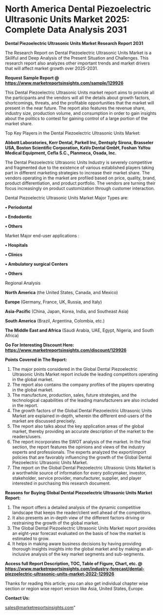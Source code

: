 # North America Dental Piezoelectric Ultrasonic Units Market 2025: Complete Data Analysis 2031

<strong>Dental Piezoelectric Ultrasonic Units Market Research Report 2031</strong>

The Research Report on Dental Piezoelectric Ultrasonic Units Market is a Skillful and Deep Analysis of the Present Situation and Challenges. This research report also analyzes other important trends and market drivers that will affect market growth over 2025-2031.

<strong>Request Sample Report @ <a href=https://www.marketreportsinsights.com/sample/129926>https://www.marketreportsinsights.com/sample/129926</a></strong>

This Dental Piezoelectric Ultrasonic Units market report aims to provide all the participants and the vendors will all the details about growth factors, shortcomings, threats, and the profitable opportunities that the market will present in the near future. The report also features the revenue share, industry size, production volume, and consumption in order to gain insights about the politics to contest for gaining control of a large portion of the market share.

Top Key Players in the Dental Piezoelectric Ultrasonic Units Market:

<strong>Abbott Laboratories, Kerr Dental, Parkell Inc, Dentsply Sirona, Brasseler USA, Boston Scientific Corporation, KaVo Dental GmbH, Foshan YaYou Medical Equipment, Cefla S.C., Planmeca, Osada, Inc.</strong>

The Dental Piezoelectric Ultrasonic Units Industry is severely competitive and fragmented due to the existence of various established players taking part in different marketing strategies to increase their market share. The vendors operating in the market are profiled based on price, quality, brand, product differentiation, and product portfolio. The vendors are turning their focus increasingly on product customization through customer interaction.

Dental Piezoelectric Ultrasonic Units Market Major Types are:

<strong>• Periodontal

• Endodontic

• Others</strong>

Market Major end-user applications :

<strong>• Hospitals

• Clinics

• Ambulatory surgical Centers

• Others</strong>

Regional Analysis

</u><strong><b>North America</b></strong> (the United States, Canada, and Mexico)

<strong><b>Europe </b></strong>(Germany, France, UK, Russia, and Italy)

<strong><b>Asia-Pacific</b></strong> (China, Japan, Korea, India, and Southeast Asia)

<strong><b>South America</b></strong> (Brazil, Argentina, Colombia, etc.)

<strong><b>The Middle East and Africa</b></strong> (Saudi Arabia, UAE, Egypt, Nigeria, and South Africa)

<strong>Go For Interesting Discount Here: <a href=https://www.marketreportsinsights.com/discount/129926>https://www.marketreportsinsights.com/discount/129926</a></strong>

<strong>Points Covered in The Report:</strong>
<ol>
  <li>The major points considered in the Global Dental Piezoelectric Ultrasonic Units Market report include the leading competitors operating in the global market.</li>
  <li>The report also contains the company profiles of the players operating in the global market.</li>
  <li>The manufacture, production, sales, future strategies, and the technological capabilities of the leading manufacturers are also included in the report.</li>
  <li>The growth factors of the Global Dental Piezoelectric Ultrasonic Units Market are explained in-depth, wherein the different end-users of the market are discussed precisely.</li>
  <li>The report also talks about the key application areas of the global market, thereby providing an accurate description of the market to the readers/users.</li>
  <li>The report incorporates the SWOT analysis of the market. In the final section, the report features the opinions and views of the industry experts and professionals. The experts analyzed the export/import policies that are favorably influencing the growth of the Global Dental Piezoelectric Ultrasonic Units Market.</li>
  <li>The report on the Global Dental Piezoelectric Ultrasonic Units Market is a worthwhile source of information for every policymaker, investor, stakeholder, service provider, manufacturer, supplier, and player interested in purchasing this research document.</li>
</ol>
<strong>Reasons for Buying Global Dental Piezoelectric Ultrasonic Units Market Report:</strong>

<ol>
  <li>The report offers a detailed analysis of the dynamic competitive landscape that keeps the reader/client well ahead of the competitors.</li>
  <li>It also presents an in-depth view of the different factors driving or restraining the growth of the global market.</li>
  <li>The Global Dental Piezoelectric Ultrasonic Units Market report provides an eight-year forecast evaluated on the basis of how the market is estimated to grow.</li>
  <li>It helps in making aware business decisions by having providing thorough insights insights into the global market and by making an all-inclusive analysis of the key market segments and sub-segments.</li>
</ol>
<strong>Access full Report Description, TOC, Table of Figure, Chart, etc. @ <a href=https://www.marketreportsinsights.com/industry-forecast/dental-piezoelectric-ultrasonic-units-market-2022-129926>https://www.marketreportsinsights.com/industry-forecast/dental-piezoelectric-ultrasonic-units-market-2022-129926</a></strong>


Thanks for reading this article; you can also get individual chapter wise section or region wise report version like Asia, United States, Europe.

<strong>Contact Us:</strong>

sales@marketreportsinsights.com"
